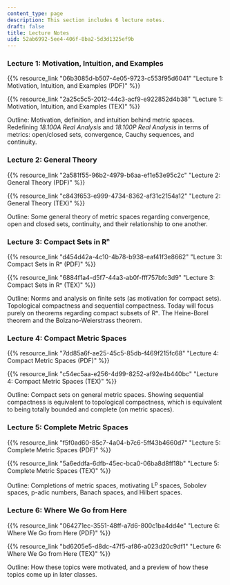 ```yaml
---
content_type: page
description: This section includes 6 lecture notes.
draft: false
title: Lecture Notes
uid: 52ab6992-5ee4-406f-8ba2-5d3d1325ef9b
---
```

### Lecture 1: Motivation, Intuition, and Examples

{{% resource_link "06b3085d-b507-4e05-9723-c553f95d6041" "Lecture 1: Motivation, Intuition, and Examples (PDF)" %}}

{{% resource_link "2a25c5c5-2012-44c3-acf9-e922852d4b38" "Lecture 1: Motivation, Intuition, and Examples (TEX)" %}}

Outline: Motivation, definition, and intuition behind metric spaces. Redefining *18.100A Real Analysis* and *18.100P Real Analysis* in terms of metrics: open/closed sets, convergence, Cauchy sequences, and continuity.  

### Lecture 2: General Theory

{{% resource_link "2a581f55-96b2-4979-b6aa-ef1e53e95c2c" "Lecture 2: General Theory (PDF)" %}}

{{% resource_link "c843f653-e999-4734-8362-af31c2154a12" "Lecture 2: General Theory (TEX)" %}}

Outline: Some general theory of metric spaces regarding convergence, open and closed sets, continuity, and their relationship to one another. 

### Lecture 3: Compact Sets in Rⁿ

{{% resource_link "d454d42a-4c10-4b78-b938-eaf41f3e8662" "Lecture 3: Compact Sets in Rⁿ (PDF)" %}}

{{% resource_link "6884f1a4-d5f7-44a3-ab0f-fff757bfc3d9" "Lecture 3: Compact Sets in Rⁿ (TEX)" %}}

Outline: Norms and analysis on finite sets (as motivation for compact sets). Topological compactness and sequential compactness. Today will focus purely on theorems regarding compact subsets of Rⁿ. The Heine-Borel theorem and the Bolzano-Weierstrass theorem. 

### Lecture 4: Compact Metric Spaces

{{% resource_link "7dd85a6f-ae25-45c5-85db-f469f215fc68" "Lecture 4: Compact Metric Spaces (PDF)" %}}

{{% resource_link "c54ec5aa-e256-4d99-8252-af92e4b440bc" "Lecture 4: Compact Metric Spaces (TEX)" %}}

Outline: Compact sets on general metric spaces. Showing sequential compactness is equivalent to topological compactness, which is equivalent to being totally bounded and complete (on metric spaces).  

### Lecture 5: Complete Metric Spaces

{{% resource_link "f5f0ad60-85c7-4a04-b7c6-5ff43b4660d7" "Lecture 5: Complete Metric Spaces (PDF)" %}}

{{% resource_link "5a6eddfa-6dfb-45ec-bca0-06ba8d8ff18b" "Lecture 5: Complete Metric Spaces (TEX)" %}}

Outline: Completions of metric spaces, motivating L<sup>p</sup> spaces, Sobolev spaces, p-adic numbers, Banach spaces, and Hilbert spaces.  

### Lecture 6: Where We Go from Here

{{% resource_link "064271ec-3551-48ff-a7d6-800c1ba4dd4e" "Lecture 6: Where We Go from Here (PDF)" %}}

{{% resource_link "bd6205e5-d8dc-47f5-af86-a023d20c9df1" "Lecture 6: Where We Go from Here (TEX)" %}}

Outline: How these topics were motivated, and a preview of how these topics come up in later classes.